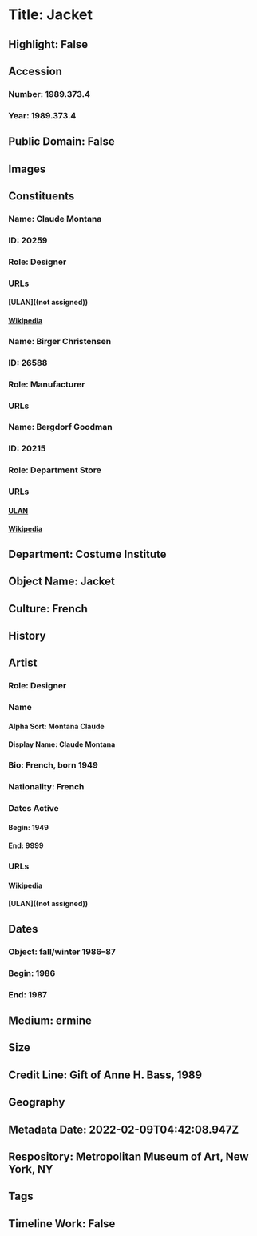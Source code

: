 # Title: Jacket
## Highlight: False
## Accession
### Number: 1989.373.4
### Year: 1989.373.4
## Public Domain: False
## Images
## Constituents
### Name: Claude Montana
### ID: 20259
### Role: Designer
### URLs
#### [ULAN]((not assigned))
#### [Wikipedia](https://www.wikidata.org/wiki/Q1096995)
### Name: Birger Christensen
### ID: 26588
### Role: Manufacturer
### URLs
### Name: Bergdorf Goodman
### ID: 20215
### Role: Department Store
### URLs
#### [ULAN](http://vocab.getty.edu/page/ulan/500524655)
#### [Wikipedia](https://www.wikidata.org/wiki/Q793430)
## Department: Costume Institute
## Object Name: Jacket
## Culture: French
## History
## Artist
### Role: Designer
### Name
#### Alpha Sort: Montana Claude
#### Display Name: Claude Montana
### Bio: French, born 1949
### Nationality: French
### Dates Active
#### Begin: 1949
#### End: 9999
### URLs
#### [Wikipedia](https://www.wikidata.org/wiki/Q1096995)
#### [ULAN]((not assigned))
## Dates
### Object: fall/winter 1986–87
### Begin: 1986
### End: 1987
## Medium: ermine
## Size
## Credit Line: Gift of Anne H. Bass, 1989
## Geography
## Metadata Date: 2022-02-09T04:42:08.947Z
## Respository: Metropolitan Museum of Art, New York, NY
## Tags
## Timeline Work: False